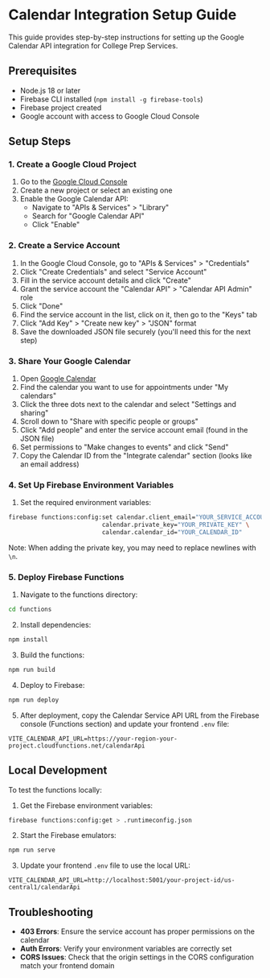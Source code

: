 # Calendar Integration Setup Guide

This guide provides step-by-step instructions for setting up the Google Calendar API integration for College Prep Services.

## Prerequisites

- Node.js 18 or later
- Firebase CLI installed (`npm install -g firebase-tools`)
- Firebase project created
- Google account with access to Google Cloud Console

## Setup Steps

### 1. Create a Google Cloud Project

1. Go to the [Google Cloud Console](https://console.cloud.google.com/)
2. Create a new project or select an existing one
3. Enable the Google Calendar API:
   - Navigate to "APIs & Services" > "Library"
   - Search for "Google Calendar API"
   - Click "Enable"

### 2. Create a Service Account

1. In the Google Cloud Console, go to "APIs & Services" > "Credentials"
2. Click "Create Credentials" and select "Service Account"
3. Fill in the service account details and click "Create"
4. Grant the service account the "Calendar API" > "Calendar API Admin" role
5. Click "Done"
6. Find the service account in the list, click on it, then go to the "Keys" tab
7. Click "Add Key" > "Create new key" > "JSON" format
8. Save the downloaded JSON file securely (you'll need this for the next step)

### 3. Share Your Google Calendar

1. Open [Google Calendar](https://calendar.google.com/)
2. Find the calendar you want to use for appointments under "My calendars"
3. Click the three dots next to the calendar and select "Settings and sharing"
4. Scroll down to "Share with specific people or groups"
5. Click "Add people" and enter the service account email (found in the JSON file)
6. Set permissions to "Make changes to events" and click "Send"
7. Copy the Calendar ID from the "Integrate calendar" section (looks like an email address)

### 4. Set Up Firebase Environment Variables

1. Set the required environment variables:

```bash
firebase functions:config:set calendar.client_email="YOUR_SERVICE_ACCOUNT_EMAIL" \
                          calendar.private_key="YOUR_PRIVATE_KEY" \
                          calendar.calendar_id="YOUR_CALENDAR_ID"
```

Note: When adding the private key, you may need to replace newlines with `\n`.

### 5. Deploy Firebase Functions

1. Navigate to the functions directory:

```bash
cd functions
```

2. Install dependencies:

```bash
npm install
```

3. Build the functions:

```bash
npm run build
```

4. Deploy to Firebase:

```bash
npm run deploy
```

5. After deployment, copy the Calendar Service API URL from the Firebase console (Functions section) and update your frontend `.env` file:

```
VITE_CALENDAR_API_URL=https://your-region-your-project.cloudfunctions.net/calendarApi
```

## Local Development

To test the functions locally:

1. Get the Firebase environment variables:

```bash
firebase functions:config:get > .runtimeconfig.json
```

2. Start the Firebase emulators:

```bash
npm run serve
```

3. Update your frontend `.env` file to use the local URL:

```
VITE_CALENDAR_API_URL=http://localhost:5001/your-project-id/us-central1/calendarApi
```

## Troubleshooting

- **403 Errors**: Ensure the service account has proper permissions on the calendar
- **Auth Errors**: Verify your environment variables are correctly set
- **CORS Issues**: Check that the origin settings in the CORS configuration match your frontend domain 